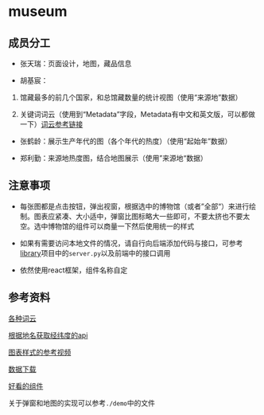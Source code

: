 # museum

## 成员分工

- 张天瑞：页面设计，地图，藏品信息

- 胡基宸：

1. 馆藏最多的前几个国家，和总馆藏数量的统计视图（使用“来源地”数据）

2. 关键词词云（使用到“Metadata”字段，Metadata有中文和英文版，可以都做一下）[词云参考链接](https://zhuanlan.zhihu.com/p/640814001)

- 张鹤龄：展示生产年代的图（各个年代的热度）（使用“起始年”数据）

- 郑利勤：来源地热度图，结合地图展示（使用”来源地“数据）

## 注意事项

- 每张图都是点击按钮，弹出视窗，根据选中的博物馆（或者”全部“）来进行绘制。图表应紧凑、大小适中，弹窗比图标略大一些即可，不要太挤也不要太空。选中博物馆的组件可以商量一下然后使用统一的样式

- 如果有需要访问本地文件的情况，请自行向后端添加代码与接口，可参考[library](https://github.com/CodemanRichard/library)项目中的`server.py`以及前端中的接口调用

- 依然使用react框架，组件名称自定

## 参考资料

[各种词云](https://zhuanlan.zhihu.com/p/640814001)

[根据地名获取经纬度的api](https://positionstack.com/)

[图表样式的参考视频](https://www.bilibili.com/video/BV19p4y1w7dH/?vd_source=60f6847f59e6e86038eb1f8d8f799383)

[数据下载](https://jbox.sjtu.edu.cn/l/21OYOI)

[好看的组件](https://ant.design/index-cn)

关于弹窗和地图的实现可以参考`./demo`中的文件
